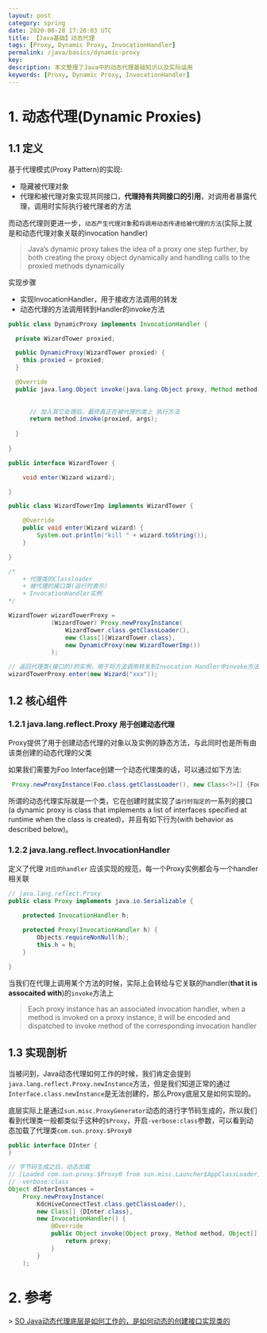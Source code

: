 ```yaml
---
layout: post
category: spring
date: 2020-06-28 17:26:03 UTC
title: 【Java基础】动态代理
tags: [Proxy, Dynamic Proxy, InvocationHandler]
permalink: /java/basics/dynamic-proxy
key:
description: 本文整理了Java中的动态代理基础知识以及实际运用
keywords: [Proxy, Dynamic Proxy, InvocationHandler]
---
```


# 1. 动态代理(Dynamic Proxies)

## 1.1 定义

基于代理模式(Proxy Pattern)的实现:

+ 隐藏被代理对象
+ 代理和被代理对象实现共同接口，**代理持有共同接口的引用**，对调用者暴露代理，调用时实际执行被代理者的方法

而动态代理则更进一步，`动态产生代理对象`和`将调用动态传递给被代理的方法`(实际上就是和动态代理对象关联的invocation handler)

> Java’s dynamic proxy takes the idea of a proxy one step further, by both creating the proxy object dynamically and handling calls to the proxied methods dynamically

实现步骤

+ 实现InvocationHandler，用于接收方法调用的转发
+ 动态代理的方法调用转到Handler的invoke方法


```java
public class DynamicProxy implements InvocationHandler {

  private WizardTower proxied;

  public DynamicProxy(WizardTower proxied) {
    this.proxied = proxied;
  }

  @Override
  public java.lang.Object invoke(java.lang.Object proxy, Method method, java.lang.Object[] args) throws Throwable {
      
      
      // 加入其它处理后，最终真正在被代理的类上 执行方法
      return method.invoke(proxied, args);
      
  }
    
}

public interface WizardTower {

    void enter(Wizard wizard);

}

public class WizardTowerImp implements WizardTower {

    @Override
    public void enter(Wizard wizard) {
        System.out.println("kill " + wizard.toString());
    }

}

/*
    + 代理类的Classloader
    + 被代理的接口类(运行时表示)
    + InvocationHandler实例
*/

WizardTower wizardTowerProxy =
            (WizardTower) Proxy.newProxyInstance(
                WizardTower.class.getClassLoader(),
                new Class[]{WizardTower.class},
                new DynamicProxy(new WizardTowerImp())
            );

// 返回代理类(接口的)的实例，用于将方法调用转发到Invocation Handler中invoke方法中      
wizardTowerProxy.enter(new Wizard("xxx"));
```

## 1.2 核心组件

### 1.2.1 java.lang.reflect.Proxy `用于创建动态代理`

Proxy提供了用于创建动态代理的对象以及实例的静态方法，与此同时也是所有由该类创建的动态代理的父类

如果我们需要为Foo Interface创建一个动态代理类的话，可以通过如下方法:

```java
 Proxy.newProxyInstance(Foo.class.getClassLoader(), new Class<?>[] {Foo.class}, handler)
```

所谓的动态代理实际就是一个类，它在创建时就实现了`运行时指定的`一系列的接口(a dynamic proxy is class that implements a list of interfaces specified at runtime when the class is created)，并且有如下行为(with behavior as described below)。

### 1.2.2 java.lang.reflect.InvocationHandler

定义了代理 `对应的handler` 应该实现的规范，每一个Proxy实例都会与一个handler相关联

```java
// java.lang.reflect.Proxy
public class Proxy implements java.io.Serializable { 

    protected InvocationHandler h;
    
    protected Proxy(InvocationHandler h) {
    	Objects.requireNonNull(h);
    	this.h = h;
	}

}
```

当我们在代理上调用某个方法的时候，实际上会转给与它关联的handler(**that it is assocaited with**)的`invoke`方法上

> Each proxy instance has an associated invocation handler, when a method is invoked on a proxy instance, it will be encoded and dispatched to invoke method of the corresponding invocation handler

## 1.3 实现剖析

当被问到，Java动态代理如何工作的时候，我们肯定会提到`java.lang.reflect.Proxy.newInstance`方法，但是我们知道正常的通过`Interface.class.newInstance`是无法创建的，那么Proxy底层又是如何实现的。

底层实际上是通过`sun.misc.ProxyGenerator`动态的进行字节码生成的，所以我们看到代理类一般都类似于这种的`$Proxy`，开启`-verbose:class`参数，可以看到动态加载了代理类`com.sun.proxy.$Proxy0`

```java
public interface DInter {
}

// 字节码生成之后，动态加载
// [Loaded com.sun.proxy.$Proxy0 from sun.misc.Launcher$AppClassLoader]
// -verbose:class
Object dInterInstances =
    Proxy.newProxyInstance(
        KdcHiveConnectTest.class.getClassLoader(), 
    	new Class[] {DInter.class}, 
    	new InvocationHandler() {
            @Override
            public Object invoke(Object proxy, Method method, Object[] args) throws Throwable {
                return proxy;
            }	
        }
    );
```

# 2. 参考

\> [SO Java动态代理底层是如何工作的，是如何动态的创建接口实现类的](https://stackoverflow.com/questions/781528/how-does-javas-dynamic-proxy-actually-work)

